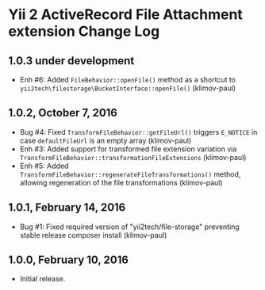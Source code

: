 Yii 2 ActiveRecord File Attachment extension Change Log
=======================================================

1.0.3 under development
-----------------------

- Enh #6: Added `FileBehavior::openFile()` method as a shortcut to `yii2tech\filestorage\BucketInterface::openFile()` (klimov-paul)


1.0.2, October 7, 2016
----------------------

- Bug #4: Fixed `TransformFileBehavior::getFileUrl()` triggers `E_NOTICE` in case `defaultFileUrl` is an empty array (klimov-paul)
- Enh #3: Added support for transformed file extension variation via `TransformFileBehavior::transformationFileExtensions` (klimov-paul)
- Enh #5: Added `TransformFileBehavior::regenerateFileTransformations()` method, allowing regeneration of the file transformations (klimov-paul)


1.0.1, February 14, 2016
------------------------

- Bug #1: Fixed required version of "yii2tech/file-storage" preventing stable release composer install (klimov-paul)


1.0.0, February 10, 2016
------------------------

- Initial release.
